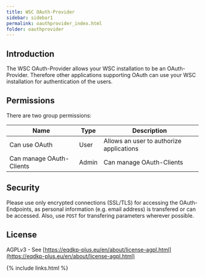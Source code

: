 ```yaml
---
title: WSC OAuth-Provider
sidebar: sidebar1
permalink: oauthprovider_index.html
folder: oauthprovider
---
```


## Introduction

The WSC OAuth-Provider allows your WSC installation to be an OAuth-Provider. Therefore other applications supporting OAuth can use your WSC installation for authentication of the users.

## Permissions

There are two group permissions:

| Name | Type | Description |
|------|------|-------------|
| Can use OAuth | User | Allows an user to authorize applications |
| Can manage OAuth-Clients | Admin | Can manage OAuth-Clients |

## Security
Please use only encrypted connections (SSL/TLS) for accessing the OAuth-Endpoints, as personal information (e.g. email address) is transfered or can be accessed.
Also, use `POST` for transfering parameters wherever possible.

## License
AGPLv3 - See [https://eqdkp-plus.eu/en/about/license-agpl.html](https://eqdkp-plus.eu/en/about/license-agpl.html)


{% include links.html %}
